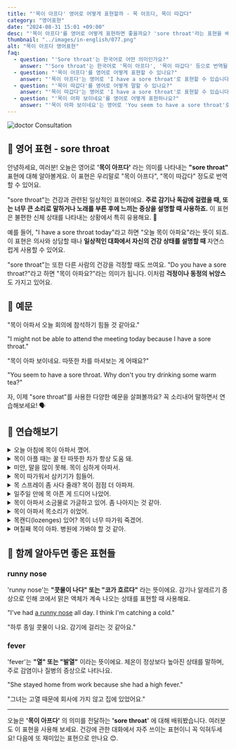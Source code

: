 ```yaml
---
title: "'목이 아프다' 영어로 어떻게 표현할까 - 목 아프다, 목이 따갑다"
category: "영어표현"
date: "2024-08-31 15:01 +09:00"
desc: "'목이 아프다'를 영어로 어떻게 표현하면 좋을까요? 'sore throat'라는 표현을 배워봅시다. '목이 아파서 회의에 참석하기 힘들어요', '목이 아파 보이네요. 따뜻한 차를 마셔보세요' 등을 영어로 표현하는 법을 알아봅시다. 다양한 예문을 통해서 연습하고 본인의 표현으로 만들어 보세요."
thumbnail: "../images/in-english/077.png"
alt: "목이 아프다 영어표현"
faq:
  - question: "'Sore throat'는 한국어로 어떤 의미인가요?"
    answer: "'Sore throat'는 한국어로 '목이 아프다', '목이 따갑다' 등으로 번역될 수 있습니다."
  - question: "'목이 아프다'를 영어로 어떻게 표현할 수 있나요?"
    answer: "'목이 아프다'는 영어로 'I have a sore throat'로 표현할 수 있습니다."
  - question: "'목이 따갑다'를 영어로 어떻게 말할 수 있나요?"
    answer: "'목이 따갑다'는 영어로 'I have a sore throat'로 표현할 수 있습니다."
  - question: "'목이 아파 보이네요'를 영어로 어떻게 표현하나요?"
    answer: "'목이 아파 보이네요'는 영어로 'You seem to have a sore throat'로 표현할 수 있습니다."
---
```


![doctor Consultation](../images/in-english/077-1.avif)

## 🌟 영어 표현 - sore throat

안녕하세요, 여러분! 오늘은 영어로 **'목이 아프다'** 라는 의미를 나타내는 **"sore throat"** 표현에 대해 알아볼게요. 이 표현은 우리말로 "목이 아프다", "목이 따갑다" 정도로 번역할 수 있어요.

"sore throat"는 건강과 관련된 일상적인 표현이에요. **주로 감기나 독감에 걸렸을 때, 또는 너무 큰 소리로 말하거나 노래를 부른 후에 느끼는 증상을 설명할 때 사용하죠.** 이 표현은 불편한 신체 상태를 나타내는 상황에서 특히 유용해요. 🤒

예를 들어, "I have a sore throat today"라고 하면 "오늘 목이 아파요"라는 뜻이 되죠. 이 표현은 의사와 상담할 때나 **일상적인 대화에서 자신의 건강 상태를 설명할 때** 자연스럽게 사용할 수 있어요.

"sore throat"는 또한 다른 사람의 건강을 걱정할 때도 쓰여요. "Do you have a sore throat?"라고 하면 "목이 아파요?"라는 의미가 됩니다. 이처럼 **걱정이나 동정의 뉘앙스**도 가지고 있어요.

## 📖 예문

"목이 아파서 오늘 회의에 참석하기 힘들 것 같아요."

"I might not be able to attend the meeting today because I have a sore throat."

"목이 아파 보이네요. 따뜻한 차를 마셔보는 게 어때요?"

"You seem to have a sore throat. Why don't you try drinking some warm tea?"

자, 이제 "sore throat"를 사용한 다양한 예문을 살펴볼까요? 꼭 소리내어 말하면서 연습해보세요! 🗣️

## 💬 연습해보기

<details>
<summary>오늘 아침에 목이 아파서 깼어.</summary>
<span>I woke up with a sore throat this morning.</span>
</details>

<details>
<summary>목이 아플 때는 꿀 탄 따뜻한 차가 항상 도움 돼.</summary>
<span>Hot tea with honey always helps when I have a sore throat.</span>
</details>

<details>
<summary>미안, 말을 많이 못해. 목이 심하게 아파서.</summary>
<span>Sorry, I can't talk much. Got a nasty sore throat.</span>
</details>

<details>
<summary>목이 따가워서 삼키기가 힘들어.</summary>
<span>This sore throat is making it hard to swallow.</span>
</details>

<details>
<summary>목 스프레이 좀 사다 줄래? 목이 점점 더 아파져.</summary>
<span>Can you pick up some throat spray? My sore throat is getting worse.</span>
</details>

<details>
<summary>일주일 만에 목 아픈 게 드디어 나았어.</summary>
<span>My sore throat finally cleared up after a week.</span>
</details>

<details>
<summary>목이 아파서 소금물로 가글하고 있어. 좀 나아지는 것 같아.</summary>
<span>I've been gargling salt water for my sore throat. It helps a bit.</span>
</details>

<details>
<summary>목이 아파서 목소리가 쉬었어.</summary>
<span>My voice is all raspy from this sore throat.</span>
</details>

<details>
<summary>목캔디(lozenges) 있어? 목이 너무 따가워 죽겠어.</summary>
<span>Do you have any lozenges? My sore throat is killing me.</span>
</details>

<details>
<summary>며칠째 목이 아파. 병원에 가봐야 할 것 같아.</summary>
<span>I've had this sore throat for days now. Maybe I should see a doctor.</span>
</details>

## 🤝 함께 알아두면 좋은 표현들

### runny nose

'runny nose'는 **"콧물이 나다" 또는 "코가 흐르다"** 라는 뜻이에요. 감기나 알레르기 증상으로 인해 코에서 맑은 액체가 계속 나오는 상태를 표현할 때 사용해요.

"I've had [a runny nose](/blog/in-english/101.runny-nose/) all day. I think I'm catching a cold."

"하루 종일 콧물이 나요. 감기에 걸리는 것 같아요."

### fever

'fever'는 **"열" 또는 "발열"** 이라는 뜻이에요. 체온이 정상보다 높아진 상태를 말하며, 주로 감염이나 질병의 증상으로 나타나요.

"She stayed home from work because she had a high fever."

"그녀는 고열 때문에 회사에 가지 않고 집에 있었어요."

---

오늘은 **'목이 아프다'** 의 의미를 전달하는 **'sore throat'** 에 대해 배워봤습니다. 여러분도 이 표현을 사용해 보세요. 건강에 관한 대화에서 자주 쓰이는 표현이니 꼭 익혀두세요! 다음에 또 재미있는 표현으로 만나요 😊.
